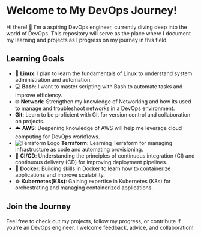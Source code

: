 # Welcome to My DevOps Journey!

Hi there! 👋 I'm a aspiring DevOps engineer, currently diving deep into the world of DevOps. This repository will serve as the place where I document my learning and projects as I progress on my journey in this field.

## Learning Goals
* 🐧 **Linux**: I plan to learn the fundamentals of Linux to understand system administration and automation.
* 💻 **Bash**: I want to master scripting with Bash to automate tasks and improve efficiency.
*	🌐 **Network**: Strengthen my knowledge of Networking and how its used to manage and troubleshoot networks in a DevOps environment.
*	**Git**: Learn to be proficient with Git for version control and collaboration on projects.
* ☁️	**AWS**: Deepening knowledge of AWS will help me leverage cloud computing for DevOps workflows.
*	![Terraform Logo](http://www.w3.org/2000/svg) **Terraform**: Learning Terraform for managing infrastructure as code and automating provisioning.
*	🔄 **CI/CD**: Understanding the principles of continuous integration (CI) and continuous delivery (CD) for improving deployment pipelines.
*	🐳 **Docker**: Building skills in Docker to learn how to containerize applications and improve scalability.
*	☸️ **Kubernetes(K8s)**: Gaining expertise in Kubernetes (K8s) for orchestrating and managing containerized applications.

## Join the Journey
Feel free to check out my projects, follow my progress, or contribute if you're an DevOps engineer. I welcome feedback, advice, and collaboration!


